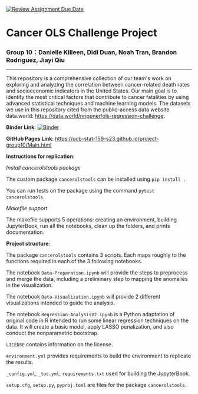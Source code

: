 [![Review Assignment Due Date](https://classroom.github.com/assets/deadline-readme-button-24ddc0f5d75046c5622901739e7c5dd533143b0c8e959d652212380cedb1ea36.svg)](https://classroom.github.com/a/LiaEl886)
# Cancer OLS Challenge Project 
### Group 10：Danielle Killeen, Didi Duan, Noah Tran, Brandon Rodriguez, Jiayi Qiu
***

This repository is a comprehensive collection of our team's work on exploring and analyzing the correlation between cancer-related death rates and socioeconomic indicators in the United States. Our main goal is to identify the most critical factors that contribute to cancer fatalities by using advanced statistical techniques and machine learning models. The datasets we use in this repository cited from the   public-access data website data.world: https://data.world/nrippner/ols-regression-challenge. 

__Binder Link__: [![Binder](https://mybinder.org/badge_logo.svg)](https://mybinder.org/v2/gh/UCB-stat-159-s23/project-group10.git/HEAD?labpath=Main.ipynb)

__GitHub Pages Link__: https://ucb-stat-159-s23.github.io/project-group10/Main.html

__Instructions for replication__:

*Install cancerolstools package*

The custom package `cancerolstools` can be installed using `pip install .`

You can run tests on the package using the command `pytest cancerolstools`.

*Makefile support*

The makefile supports 5 operations: creating an environment, building JupyterBook, run all the notebooks, clean up the folders, and prints documentation.

__Project structure__:

The package `cancerolstools` contains 3 scripts. Each maps roughly to the functions required in each of the 3 following notebooks.

The notebook `Data-Preparation.ipynb` will provide the steps to preprocess and merge the data, including a preliminary step to mapping the anomalies in the visualization.

The notebook `Data-Visualization.ipynb` will provide 2 different visualizations intended to guide the analysis. 

The notebook `Regression-AnalysisV2.ipynb` is a Python adaptation of original code in R intended to run some linear regression techniques on the data. It will create a basic model, apply LASSO penalization, and also conduct the nonparametric bootstrap.

`LICENSE` contains information on the license.

`environment.yml` provides requirements to build the environment to replicate the results.

`_config.yml`, `_toc.yml`, `requirements.txt` used for building the JupyterBook.

`setup.cfg`, `setup.py`, `pyproj.toml` are files for the package `cancerolstools`.